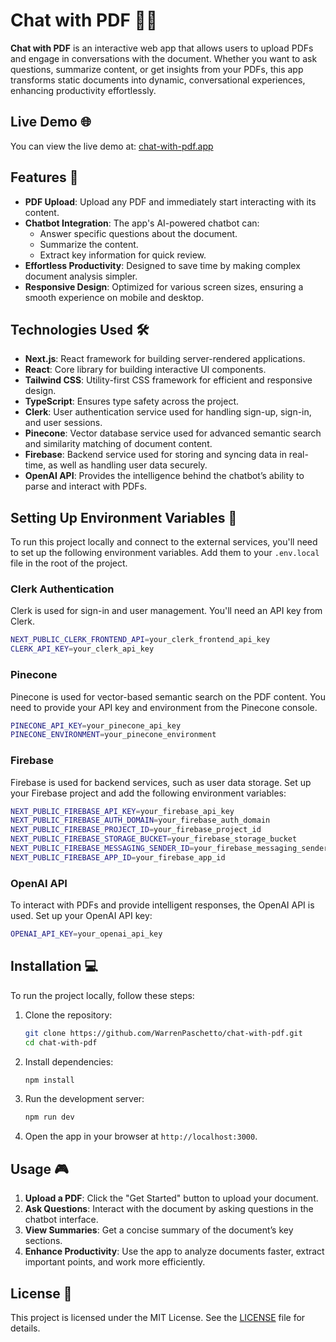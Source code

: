 # Chat with PDF 📄🤖

**Chat with PDF** is an interactive web app that allows users to upload PDFs and engage in conversations with the document. Whether you want to ask questions, summarize content, or get insights from your PDFs, this app transforms static documents into dynamic, conversational experiences, enhancing productivity effortlessly.

## Live Demo 🌐

You can view the live demo at: [chat-with-pdf.app](https://chat-with-pdf-wdpaschetto-gmailcom-warren-paschettos-projects.vercel.app/)

## Features 🚀

- **PDF Upload**: Upload any PDF and immediately start interacting with its content.
- **Chatbot Integration**: The app's AI-powered chatbot can:
  - Answer specific questions about the document.
  - Summarize the content.
  - Extract key information for quick review.
- **Effortless Productivity**: Designed to save time by making complex document analysis simpler.
- **Responsive Design**: Optimized for various screen sizes, ensuring a smooth experience on mobile and desktop.

## Technologies Used 🛠️

- **Next.js**: React framework for building server-rendered applications.
- **React**: Core library for building interactive UI components.
- **Tailwind CSS**: Utility-first CSS framework for efficient and responsive design.
- **TypeScript**: Ensures type safety across the project.
- **Clerk**: User authentication service used for handling sign-up, sign-in, and user sessions.
- **Pinecone**: Vector database service used for advanced semantic search and similarity matching of document content.
- **Firebase**: Backend service used for storing and syncing data in real-time, as well as handling user data securely.
- **OpenAI API**: Provides the intelligence behind the chatbot’s ability to parse and interact with PDFs.

## Setting Up Environment Variables 🔑

To run this project locally and connect to the external services, you'll need to set up the following environment variables. Add them to your `.env.local` file in the root of the project.

### Clerk Authentication
Clerk is used for sign-in and user management. You'll need an API key from Clerk.

```bash
NEXT_PUBLIC_CLERK_FRONTEND_API=your_clerk_frontend_api_key
CLERK_API_KEY=your_clerk_api_key
```

### Pinecone
Pinecone is used for vector-based semantic search on the PDF content. You need to provide your API key and environment from the Pinecone console.

```bash
PINECONE_API_KEY=your_pinecone_api_key
PINECONE_ENVIRONMENT=your_pinecone_environment
```

### Firebase
Firebase is used for backend services, such as user data storage. Set up your Firebase project and add the following environment variables:

```bash
NEXT_PUBLIC_FIREBASE_API_KEY=your_firebase_api_key
NEXT_PUBLIC_FIREBASE_AUTH_DOMAIN=your_firebase_auth_domain
NEXT_PUBLIC_FIREBASE_PROJECT_ID=your_firebase_project_id
NEXT_PUBLIC_FIREBASE_STORAGE_BUCKET=your_firebase_storage_bucket
NEXT_PUBLIC_FIREBASE_MESSAGING_SENDER_ID=your_firebase_messaging_sender_id
NEXT_PUBLIC_FIREBASE_APP_ID=your_firebase_app_id
```

### OpenAI API
To interact with PDFs and provide intelligent responses, the OpenAI API is used. Set up your OpenAI API key:

```bash
OPENAI_API_KEY=your_openai_api_key
```

## Installation 💻

To run the project locally, follow these steps:

1. Clone the repository:

    ```bash
    git clone https://github.com/WarrenPaschetto/chat-with-pdf.git
    cd chat-with-pdf
    ```

2. Install dependencies:

    ```bash
    npm install
    ```

3. Run the development server:

    ```bash
    npm run dev
    ```

4. Open the app in your browser at `http://localhost:3000`.

## Usage 🎮

1. **Upload a PDF**: Click the "Get Started" button to upload your document.
2. **Ask Questions**: Interact with the document by asking questions in the chatbot interface.
3. **View Summaries**: Get a concise summary of the document’s key sections.
4. **Enhance Productivity**: Use the app to analyze documents faster, extract important points, and work more efficiently.


## License 📄

This project is licensed under the MIT License. See the [LICENSE](./LICENSE) file for details.

